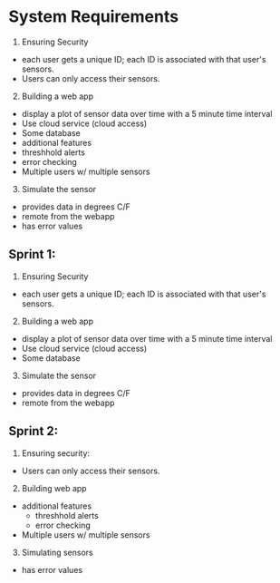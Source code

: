 # System Requirements
1. Ensuring Security
  - each user gets a unique ID; each ID is associated with that user's sensors.
  - Users can only access their sensors. 
2. Building a web app
  - display a plot of sensor data over time with a 5 minute time interval
  - Use cloud service (cloud access)
  - Some database
  - additional features
   - threshhold alerts
   - error checking
  - Multiple users w/ multiple sensors
3. Simulate the sensor
  - provides data in degrees C/F
  - remote from the webapp 
  - has error values
  
   
## Sprint 1:
1. Ensuring Security
  - each user gets a unique ID; each ID is associated with that user's sensors. 
2. Building a web app
  - display a plot of sensor data over time with a 5 minute time interval
  - Use cloud service (cloud access)
  - Some database
3. Simulate the sensor
  - provides data in degrees C/F
  - remote from the webapp 

## Sprint 2:
1. Ensuring security: 
  - Users can only access their sensors. 
2. Building web app
  - additional features
    - threshhold alerts
    - error checking
  - Multiple users w/ multiple sensors
3. Simulating sensors 
  - has error values 
  
